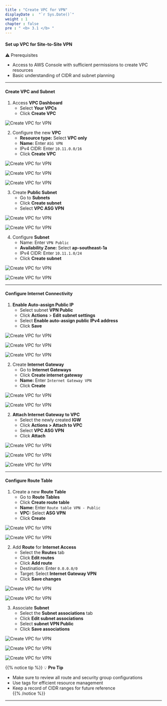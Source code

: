 ```yaml
---
title : "Create VPC for VPN"
displayDate :  "`r Sys.Date()`"
weight : 1
chapter : false
pre : " <b> 3.1 </b> "
---
```


#### Set up VPC for Site-to-Site VPN

⚠️ Prerequisites

- Access to AWS Console with sufficient permissions to create VPC resources  
- Basic understanding of CIDR and subnet planning  

---

#### Create VPC and Subnet

1. Access **VPC Dashboard**  
    - Select **Your VPCs**  
    - Click **Create VPC**  

![Create VPC for VPN](/FCJ_Workshop_VuNgocQuang/images/3/3-1/0001.png?featherlight=false&width=90pc)

2. Configure the new **VPC**  
    - **Resource type:** Select **VPC only**  
    - **Name:** Enter `ASG VPN`  
    - IPv4 CIDR: Enter `10.11.0.0/16`  
    - Click **Create VPC**  

![Create VPC for VPN](/FCJ_Workshop_VuNgocQuang/images/3/3-1/0002.png?featherlight=false&width=90pc)

![Create VPC for VPN](/FCJ_Workshop_VuNgocQuang/images/3/3-1/0003.png?featherlight=false&width=90pc)

![Create VPC for VPN](/FCJ_Workshop_VuNgocQuang/images/3/3-1/0004.png?featherlight=false&width=90pc)

3. Create **Public Subnet**  
    - Go to **Subnets**  
    - Click **Create subnet**  
    - Select **VPC ASG VPN**  

![Create VPC for VPN](/FCJ_Workshop_VuNgocQuang/images/3/3-1/0005.png?featherlight=false&width=90pc)

![Create VPC for VPN](/FCJ_Workshop_VuNgocQuang/images/3/3-1/0006.png?featherlight=false&width=90pc)

4. Configure **Subnet**  
    - Name: Enter `VPN Public`  
    - **Availability Zone:** Select **ap-southeast-1a**  
    - IPv4 CIDR: Enter `10.11.1.0/24`  
    - Click **Create subnet**  

![Create VPC for VPN](/FCJ_Workshop_VuNgocQuang/images/3/3-1/0007.png?featherlight=false&width=90pc)

![Create VPC for VPN](/FCJ_Workshop_VuNgocQuang/images/3/3-1/0008.png?featherlight=false&width=90pc)

---

#### Configure Internet Connectivity

1. **Enable Auto-assign Public IP**  
    - Select subnet **VPN Public**  
    - Click **Actions** > **Edit subnet settings**  
    - Select **Enable auto-assign public IPv4 address**  
    - Click **Save**  

![Create VPC for VPN](/FCJ_Workshop_VuNgocQuang/images/3/3-1/0009.png?featherlight=false&width=90pc)

![Create VPC for VPN](/FCJ_Workshop_VuNgocQuang/images/3/3-1/0010.png?featherlight=false&width=90pc)

![Create VPC for VPN](/FCJ_Workshop_VuNgocQuang/images/3/3-1/0011.png?featherlight=false&width=90pc)

2. Create **Internet Gateway**  
    - Go to **Internet Gateways**  
    - Click **Create internet gateway**  
    - **Name:** Enter `Internet Gateway VPN`  
    - Click **Create**  

![Create VPC for VPN](/FCJ_Workshop_VuNgocQuang/images/3/3-1/0012.png?featherlight=false&width=90pc)

![Create VPC for VPN](/FCJ_Workshop_VuNgocQuang/images/3/3-1/0013.png?featherlight=false&width=90pc)

2. **Attach Internet Gateway to VPC**  
    - Select the newly created **IGW**  
    - Click **Actions > Attach to VPC**  
    - Select **VPC ASG VPN**  
    - Click **Attach**  

![Create VPC for VPN](/FCJ_Workshop_VuNgocQuang/images/3/3-1/0014.png?featherlight=false&width=90pc)

![Create VPC for VPN](/FCJ_Workshop_VuNgocQuang/images/3/3-1/0015.png?featherlight=false&width=90pc)

![Create VPC for VPN](/FCJ_Workshop_VuNgocQuang/images/3/3-1/0016.png?featherlight=false&width=90pc)

---

#### Configure Route Table

1. Create a new **Route Table**  
    - Go to **Route Tables**  
    - Click **Create route table**  
    - **Name:** Enter `Route table VPN - Public`  
    - **VPC:** Select **ASG VPN**  
    - Click **Create**  

![Create VPC for VPN](/FCJ_Workshop_VuNgocQuang/images/3/3-1/0017.png?featherlight=false&width=90pc)

![Create VPC for VPN](/FCJ_Workshop_VuNgocQuang/images/3/3-1/0018.png?featherlight=false&width=90pc)

2. Add **Route** for **Internet Access**  
    - Select the **Routes** tab  
    - Click **Edit routes**  
    - Click **Add route**  
    - Destination: Enter `0.0.0.0/0`  
    - Target: Select **Internet Gateway VPN**  
    - Click **Save changes**  

![Create VPC for VPN](/FCJ_Workshop_VuNgocQuang/images/3/3-1/0019.png?featherlight=false&width=90pc)

![Create VPC for VPN](/FCJ_Workshop_VuNgocQuang/images/3/3-1/0020.png?featherlight=false&width=90pc)

3. Associate **Subnet**  
    - Select the **Subnet associations** tab  
    - Click **Edit subnet associations**  
    - Select **subnet VPN Public**  
    - Click **Save associations**  

![Create VPC for VPN](/FCJ_Workshop_VuNgocQuang/images/3/3-1/0021.png?featherlight=false&width=90pc)

![Create VPC for VPN](/FCJ_Workshop_VuNgocQuang/images/3/3-1/0022.png?featherlight=false&width=90pc)

![Create VPC for VPN](/FCJ_Workshop_VuNgocQuang/images/3/3-1/0023.png?featherlight=false&width=90pc)

{{% notice tip %}}
💡 **Pro Tip**

- Make sure to review all route and security group configurations  
- Use tags for efficient resource management  
- Keep a record of CIDR ranges for future reference  
{{% /notice %}}

---